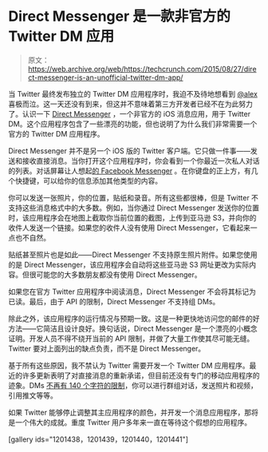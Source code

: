 # Direct Messenger 是一款非官方的 Twitter DM 应用 

> 原文：<https://web.archive.org/web/https://techcrunch.com/2015/08/27/direct-messenger-is-an-unofficial-twitter-dm-app/>

当 Twitter 最终发布独立的 Twitter DM 应用程序时，我迫不及待地想看到 [@alex](https://web.archive.org/web/20221209082247/https://twitter.com/alex) 喜极而泣。这一天还没有到来，但这并不意味着第三方开发者已经不在为此努力了。认识一下 [Direct Messenger](https://web.archive.org/web/20221209082247/https://www.directmessenger.co/) ，一个非官方的 iOS 消息应用，用于 Twitter DM。这个应用程序包含了一些漂亮的功能，但也说明了为什么我们非常需要一个官方的 Twitter DM 应用程序。

Direct Messenger 并不是另一个 iOS 版的 Twitter 客户端。它只做一件事——发送和接收直接消息。当你打开这个应用程序时，你会看到一个你最近一次私人对话的列表。对话屏幕让人想起[的 Facebook Messenger](https://web.archive.org/web/20221209082247/https://www.messenger.com/) 。在你键盘的正上方，有几个快捷键，可以给你的信息添加其他类型的内容。

你可以发送一张照片，你的位置，贴纸和录音。所有这些都很棒，但是 Twitter 不支持这些消息格式中的大多数。例如，当你通过 Direct Messenger 发送你的位置时，该应用程序会在地图上截取你当前位置的截图，上传到亚马逊 S3，并向你的收件人发送一个链接。如果您的收件人没有使用 Direct Messenger，它看起来一点也不自然。

贴纸甚至照片也是如此——Direct Messenger 不支持原生照片附件。如果您使用的是 Direct Messenger，该应用程序会自动将这些亚马逊 S3 网址更改为实际内容。但很可能您的大多数朋友都没有使用 Direct Messenger。

如果您在官方 Twitter 应用程序中阅读消息，Direct Messenger 不会将其标记为已读。最后，由于 API 的限制，Direct Messenger 不支持组 DMs。

除此之外，该应用程序的运行情况与预期一致。这是一种更快地访问您的邮件的好方法——它简洁且设计良好。换句话说，Direct Messenger 是一个漂亮的小概念证明。开发人员不得不绕开当前的 API 限制，并做了大量工作使其尽可能无缝。Twitter 要对上面列出的缺点负责，而不是 Direct Messenger。

基于所有这些原因，我不禁认为 Twitter 需要开发一个 Twitter DM 应用程序。最近的许多更新表明了对直接消息的重新承诺，但目前还没有专门的移动应用程序的迹象。DMs [不再有 140 个字符的限制](https://web.archive.org/web/20221209082247/https://beta.techcrunch.com/2015/06/11/twitter-gets-serious-about-messaging-will-remove-dm-character-limit/)，你可以进行群组对话，发送照片和视频，引用推文等等。

如果 Twitter 能够停止调整其主应用程序的颜色，并开发一个消息应用程序，那将是一个伟大的成就。重度 Twitter 用户多年来一直在等待这个假想的应用程序。

[gallery ids="1201438，1201439，1201440，1201441"]